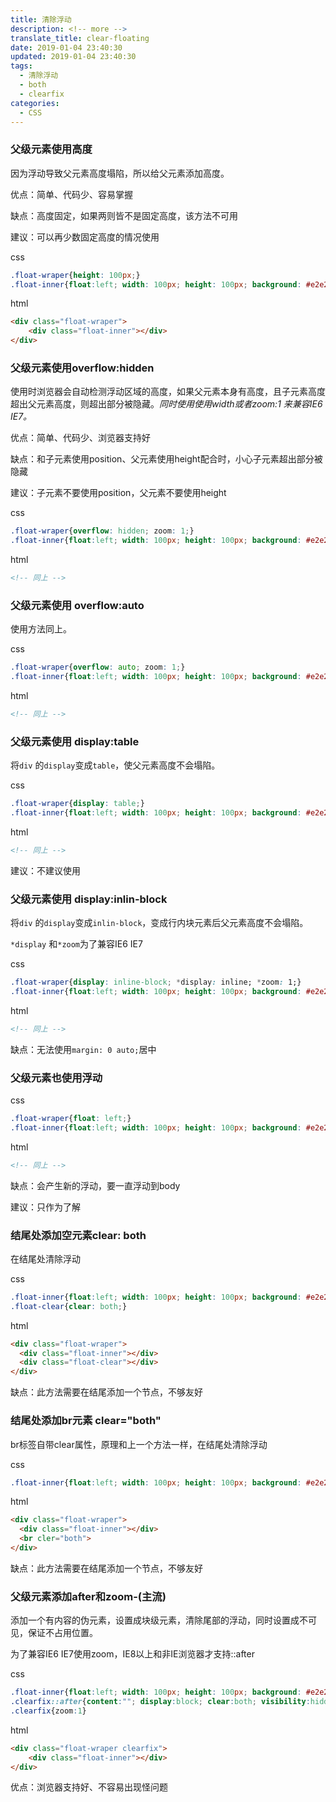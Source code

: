 ```yaml
---
title: 清除浮动
description: <!-- more -->
translate_title: clear-floating
date: 2019-01-04 23:40:30
updated: 2019-01-04 23:40:30
tags:
  - 清除浮动
  - both
  - clearfix
categories:
  - CSS
---
```



### 父级元素使用高度

因为浮动导致父元素高度塌陷，所以给父元素添加高度。

优点：简单、代码少、容易掌握

缺点：高度固定，如果两则皆不是固定高度，该方法不可用

建议：可以再少数固定高度的情况使用

css

```css
.float-wraper{height: 100px;}
.float-inner{float:left; width: 100px; height: 100px; background: #e2e2e2;}
```

html

```html
<div class="float-wraper">
	<div class="float-inner"></div>
</div>
```

### 父级元素使用overflow:hidden

使用时浏览器会自动检测浮动区域的高度，如果父元素本身有高度，且子元素高度超出父元素高度，则超出部分被隐藏。*同时使用使用width或者zoom:1 来兼容IE6 IE7。*

优点：简单、代码少、浏览器支持好

缺点：和子元素使用position、父元素使用height配合时，小心子元素超出部分被隐藏

建议：子元素不要使用position，父元素不要使用height

css

```css
.float-wraper{overflow: hidden; zoom: 1;}
.float-inner{float:left; width: 100px; height: 100px; background: #e2e2e2;}
```

html

```html
<!-- 同上 -->
```

### 父级元素使用 overflow:auto

使用方法同上。

css

```css
.float-wraper{overflow: auto; zoom: 1;}
.float-inner{float:left; width: 100px; height: 100px; background: #e2e2e2;}
```

html

```html
<!-- 同上 -->
```

### 父级元素使用 display:table

将`div` 的`display`变成`table`，使父元素高度不会塌陷。

css

```css
.float-wraper{display: table;}
.float-inner{float:left; width: 100px; height: 100px; background: #e2e2e2;}
```

html

```html
<!-- 同上 -->
```

建议：不建议使用

### 父级元素使用 display:inlin-block

将`div` 的`display`变成`inlin-block`，变成行内块元素后父元素高度不会塌陷。

`*display` 和`*zoom`为了兼容IE6 IE7

css

```css
.float-wraper{display: inline-block; *display: inline; *zoom: 1;}
.float-inner{float:left; width: 100px; height: 100px; background: #e2e2e2;}
```

html

```html
<!-- 同上 -->
```

缺点：无法使用`margin: 0 auto;`居中

### 父级元素也使用浮动

css

```css
.float-wraper{float: left;}
.float-inner{float:left; width: 100px; height: 100px; background: #e2e2e2;}
```

html

```html
<!-- 同上 -->
```

缺点：会产生新的浮动，要一直浮动到body

建议：只作为了解

### 结尾处添加空元素clear: both

在结尾处清除浮动

css

```css
.float-inner{float:left; width: 100px; height: 100px; background: #e2e2e2;}
.float-clear{clear: both;}
```

html

```html
<div class="float-wraper">
  <div class="float-inner"></div>
  <div class="float-clear"></div>
</div>
```

缺点：此方法需要在结尾添加一个节点，不够友好

### 结尾处添加br元素 clear="both"

br标签自带clear属性，原理和上一个方法一样，在结尾处清除浮动

css

```css
.float-inner{float:left; width: 100px; height: 100px; background: #e2e2e2;}
```

html

```html
<div class="float-wraper">
  <div class="float-inner"></div>
  <br cler="both">
</div>
```

缺点：此方法需要在结尾添加一个节点，不够友好

### 父级元素添加after和zoom-(主流)

添加一个有内容的伪元素，设置成块级元素，清除尾部的浮动，同时设置成不可见，保证不占用位置。

为了兼容IE6 IE7使用zoom，IE8以上和非IE浏览器才支持::after

css

```css
.float-inner{float:left; width: 100px; height: 100px; background: #e2e2e2;}
.clearfix::after{content:""; display:block; clear:both; visibility:hidden; height:0} 
.clearfix{zoom:1} 
```

html

```html
<div class="float-wraper clearfix">
	<div class="float-inner"></div>
</div>
```

优点：浏览器支持好、不容易出现怪问题
